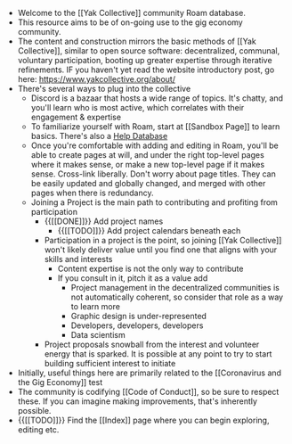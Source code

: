 - Welcome to the [[Yak Collective]] community Roam database. 
- This resource aims to be of on-going use to the gig economy community. 
- The content and construction mirrors the basic methods of [[Yak Collective]], similar to open source software: decentralized, communal, voluntary participation, booting up greater expertise through iterative refinements. IF you haven't yet read the website introductory post, go here: https://www.yakcollective.org/about/
- There's several ways to plug into the collective
    - Discord is a bazaar that hosts a wide range of topics. It's chatty, and you'll learn who is most active, which correlates with their engagement & expertise
    - To familiarize yourself with Roam, start at [[Sandbox Page]] to learn basics. There's also a [Help Database](https://roamresearch.com/#/v8/help/page/1308)
    - Once you're comfortable with adding and editing in Roam, you'll be able to create pages at will, and under the right top-level pages where it makes sense, or make a new top-level page if it makes sense. Cross-link liberally. Don't worry about page titles. They can be easily updated and globally changed, and merged with other pages when there is redundancy.
    - Joining a Project is the main path to contributing and profiting from participation 
        - {{[[DONE]]}} Add project names
            - {{[[TODO]]}} Add project calendars beneath each
        - Participation in a project is the point, so joining  [[Yak Collective]] won't likely deliver value until you find one that aligns with your skills and interests
            - Content expertise is not the only way to contribute
            - If you consult in it, pitch it as a value add
                - Project management in the decentralized communities is not automatically coherent, so consider that role as a way to learn more
                - Graphic design is under-represented
                - Developers, developers, developers 
                - Data scientism
        - Project proposals snowball from the interest and volunteer energy that is sparked. It is possible at any point to try to start building sufficient interest to initiate 
- Initially, useful things here are primarily related to the [[Coronavirus and the Gig Economy]] test
- The community is codifying [[Code of Conduct]], so be sure to respect these. If you can imagine making improvements, that's inherently possible. 
- {{[[TODO]]}} Find the [[Index]] page where you can begin exploring, editing etc.
